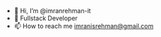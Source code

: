 - 👋 Hi, I’m @imranrehman-it
- 👀 Fullstack Developer
- 📫 How to reach me imranisrehman@gmail.com






